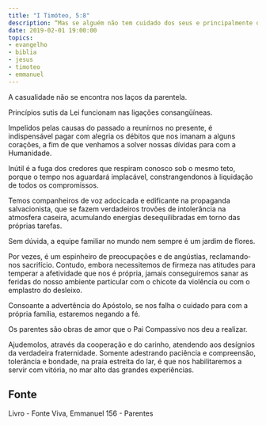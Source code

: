 ```yaml
---
title: "I Timóteo, 5:8"
description: “Mas se alguém não tem cuidado dos seus e principalmente dos da sua família, negou a fé e é pior do que o infiel.”
date: 2019-02-01 19:00:00
topics: 
- evangelho
- biblia
- jesus
- timoteo
- emmanuel
---
```


A casualidade não se encontra nos laços da parentela.

Princípios sutis da Lei funcionam nas ligações consangüíneas.

Impelidos pelas causas do passado a reunir­nos no presente, é indispensável
pagar com alegria os débitos que nos imanam a alguns corações, a fim de que
venhamos a solver nossas dívidas para com a Humanidade.

Inútil é a fuga dos credores que respiram conosco sob o mesmo teto, porque
o tempo nos aguardará implacável, constrangendo­nos à liquidação de todos os
compromissos.

Temos companheiros de voz adocicada e edificante na propaganda
salvacionista, que se fazem verdadeiros trovões de intolerância na atmosfera caseira,
acumulando energias desequilibradas em torno das próprias tarefas.

Sem dúvida, a equipe familiar no mundo nem sempre é um jardim de flores.

Por vezes, é um espinheiro de preocupações e de angústias, reclamando­nos
sacrifício. Contudo, embora necessitemos de firmeza nas atitudes para temperar a
afetividade que nos é própria, jamais conseguiremos sanar as feridas do nosso
ambiente particular com o chicote da violência ou com o emplastro do desleixo.

Consoante a advertência do Apóstolo, se nos falha o cuidado para com a
própria família, estaremos negando a fé.

Os parentes são obras de amor que o Pai Compassivo nos deu a realizar.

Ajudemo­los, através da cooperação e do carinho, atendendo aos desígnios da
verdadeira fraternidade. Somente adestrando paciência e compreensão, tolerância e
bondade, na praia estreita do lar, é que nos habilitaremos a servir com vitória, no
mar alto das grandes experiências.


## Fonte
Livro - Fonte Viva, Emmanuel
156 - Parentes
